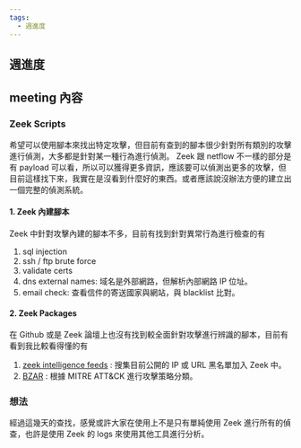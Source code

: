 ```yaml
---
tags:
  - 週進度
---
```

## 週進度

## meeting 內容
### Zeek Scripts
希望可以使用腳本來找出特定攻擊，但目前有查到的腳本很少針對所有類別的攻擊進行偵測，大多都是針對某一種行為進行偵測。
Zeek 跟 netflow 不一樣的部分是有 payload 可以看，所以可以獲得更多資訊，應該要可以偵測出更多的攻擊，但目前這樣找下來，我實在是沒看到什麼好的東西。或者應該說沒辦法方便的建立出一個完整的偵測系統。
#### 1. Zeek 內建腳本
Zeek 中針對攻擊內建的腳本不多，目前有找到針對異常行為進行檢查的有
1. sql injection
2. ssh / ftp brute force
3. validate certs
4. dns external names: 域名是外部網路，但解析內部網路 IP 位址。
5. email check: 查看信件的寄送國家與網站，與 blacklist 比對。
#### 2. Zeek Packages
在 Github 或是 Zeek 論壇上也沒有找到較全面針對攻擊進行辨識的腳本，目前有看到我比較看得懂的有
1. [zeek intelligence feeds](https://github.com/CriticalPathSecurity/Zeek-Intelligence-Feeds) : 搜集目前公開的 IP 或 URL 黑名單加入 Zeek 中。
2. [BZAR](https://github.com/mitre-attack/bzar) : 根據 MITRE ATT&CK 進行攻擊策略分類。
### 想法
經過這幾天的查找，感覺或許大家在使用上不是只有單純使用 Zeek 進行所有的偵查，也許是使用 Zeek 的 logs 來使用其他工具進行分析。